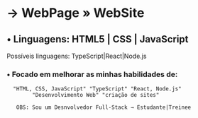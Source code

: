 # → WebPage » WebSite

## • Linguagens: HTML5 | CSS | JavaScript
Possíveis linguagens: TypeScript|React|Node.js

### • Focado em melhorar as minhas habilidades de:

      "HTML, CSS, JavaScript" "TypeScript" "React, Node.js"
            "Desenvolvimento Web" "criação de sites"

       OBS: Sou um Desnvolvedor Full-Stack → Estudante|Treinee
